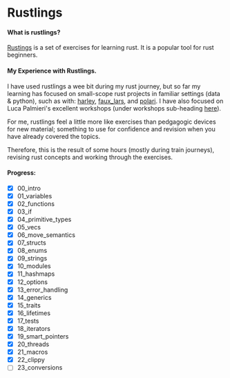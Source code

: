 # Rustlings
#### What is rustlings?
[Rustings](https://github.com/rust-lang/rustlings) is a set of exercises for learning rust. It is a popular tool for rust beginners.<br>

#### My Experience with Rustlings.
I have used rustlings a wee bit during my rust journey, but so far my learning has focused on small-scope rust projects in familiar settings (data & python), such as with: [harley](github.com/TomBurdge/harley), [faux_lars](github.com/TomBurdge/faux_lars), and [polari](github.com/TomBurdge/polari). I have also focused on Luca Palmieri's excellent workshops (under workshops sub-heading [here](https://www.lpalmieri.com/talks/)).<br>

For me, rustlings feel a little more like exercises than pedgagogic devices for new material; something to use for confidence and revision when you have already covered the topics.<br>

Therefore, this is the result of some hours (mostly during train journeys), revising rust concepts and working through the exercises.

#### Progress:
- [X] 00_intro            
- [X] 01_variables
- [X] 02_functions        
- [X] 03_if               
- [X] 04_primitive_types  
- [X] 05_vecs             
- [X] 06_move_semantics   
- [X] 07_structs
- [X] 08_enums
- [X] 09_strings
- [X] 10_modules
- [X] 11_hashmaps
- [X] 12_options 
- [X] 13_error_handling
- [X] 14_generics
- [X] 15_traits
- [X] 16_lifetimes
- [X] 17_tests
- [X] 18_iterators
- [X] 19_smart_pointers
- [X] 20_threads
- [X] 21_macros
- [X] 22_clippy
- [ ] 23_conversions